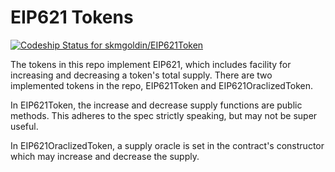 # EIP621 Tokens

[ ![Codeship Status for skmgoldin/EIP621Token](https://app.codeship.com/projects/0215fa60-586c-0135-b841-36ffffe01415/status?branch=master)](https://app.codeship.com/projects/236295)

The tokens in this repo implement EIP621, which includes facility for increasing and decreasing a token's total supply. There are two implemented tokens in the repo, EIP621Token and EIP621OraclizedToken.

In EIP621Token, the increase and decrease supply functions are public methods. This adheres to the spec strictly speaking, but may not be super useful.

In EIP621OraclizedToken, a supply oracle is set in the contract's constructor which may increase and decrease the supply.
